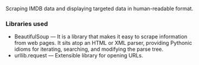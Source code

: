 Scraping IMDB data and displaying targeted data in human-readable format.
### Libraries used
* BeautifulSoup — It is a library that makes it easy to scrape information from web pages. It sits atop an HTML or XML parser, providing Pythonic idioms for iterating, searching, and modifying the parse tree.
* urllib.request — Extensible library for opening URLs.

